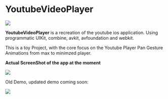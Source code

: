 # YoutubeVideoPlayer

<img src="https://raw.githubusercontent.com/SvenTiigi/YouTubePlayerKit/gh-pages/readme-assets/logo.png">


**YoutubeVideoPlayer** is a recreation of the youtube ios application. Using programmatic UIKit, combine, avkit, avfoundation and webkit.

This is a toy Project, with the core focus on the Youtube Player Pan Gesture Animations from max to minimzed player.

**Actual ScreenShot of the app at the moment**

![](https://github.com/samisays11/YoutubeVideoPlayer/blob/master/Gif-Demo/youtubeVideoPlayerScreenShots.png)



Old Demo, updated demo coming soon:



![](https://github.com/samisays11/YoutubeVideoPlayer/blob/master/Gif-Demo/YoutubeVideoPlayerDemo1.gif)


